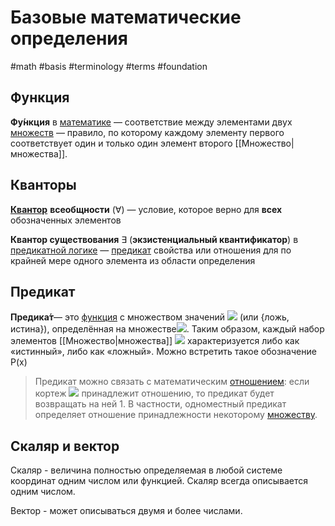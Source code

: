 # Базовые математические определения
#math  #basis #terminology #terms #foundation
## Функция

**Фу́нкция** в [математике](https://ru.wikipedia.org/wiki/%D0%9C%D0%B0%D1%82%D0%B5%D0%BC%D0%B0%D1%82%D0%B8%D0%BA%D0%B0) — соответствие между элементами двух [множеств](https://ru.wikipedia.org/wiki/%D0%9C%D0%BD%D0%BE%D0%B6%D0%B5%D1%81%D1%82%D0%B2%D0%BE) — правило, по которому каждому элементу первого соответствует один и только один элемент второго [[Множество|множества]].

## Кванторы

[**Квантор**](https://ru.wikipedia.org/wiki/%D0%9A%D0%B2%D0%B0%D0%BD%D1%82%D0%BE%D1%80) **всеобщности** ($\forall$) — условие, которое верно для **всех** обозначенных элементов

**Квантор существования** $\exists$ (**экзистенциальный квантификатор**) в [предикатной логике](https://ru.wikipedia.org/wiki/%D0%9F%D1%80%D0%B5%D0%B4%D0%B8%D0%BA%D0%B0%D1%82%D0%BD%D0%B0%D1%8F_%D0%BB%D0%BE%D0%B3%D0%B8%D0%BA%D0%B0) — [предикат](https://ru.wikipedia.org/wiki/%D0%9F%D1%80%D0%B5%D0%B4%D0%B8%D0%BA%D0%B0%D1%82) свойства или отношения для по крайней мере одного элемента из области определения

## Предикат
**Предика́т**— это [функция](https://ru.wikipedia.org/wiki/%D0%A4%D1%83%D0%BD%D0%BA%D1%86%D0%B8%D1%8F_(%D0%BC%D0%B0%D1%82%D0%B5%D0%BC%D0%B0%D1%82%D0%B8%D0%BA%D0%B0)) с множеством значений ![](https://wikimedia.org/api/rest_v1/media/math/render/svg/28de5781698336d21c9c560fb1cbb3fb406923eb) (или {ложь, истина}), определённая на множестве![](https://wikimedia.org/api/rest_v1/media/math/render/svg/dc6069cfe191c12be4ac2275df40b62ef5b35353). Таким образом, каждый набор элементов [[Множество|множества]] ![](https://wikimedia.org/api/rest_v1/media/math/render/svg/f82cade9898ced02fdd08712e5f0c0151758a0dd) характеризуется либо как «истинный», либо как «ложный». Можно встретить такое обозначение P(x)

>Предикат можно связать с математическим [отношением](https://ru.wikipedia.org/wiki/%D0%9E%D1%82%D0%BD%D0%BE%D1%88%D0%B5%D0%BD%D0%B8%D0%B5_(%D1%82%D0%B5%D0%BE%D1%80%D0%B8%D1%8F_%D0%BC%D0%BD%D0%BE%D0%B6%D0%B5%D1%81%D1%82%D0%B2)): если кортеж ![](https://wikimedia.org/api/rest_v1/media/math/render/svg/9773bd8c828b0b147681a2abd48a43009f393511) принадлежит отношению, то предикат будет возвращать на ней 1. В частности, одноместный предикат определяет отношение принадлежности некоторому [множеству](https://ru.wikipedia.org/wiki/%D0%9C%D0%BD%D0%BE%D0%B6%D0%B5%D1%81%D1%82%D0%B2%D0%BE).

## Скаляр и вектор
Скаляр - величина полностью определяемая в любой системе координат одним числом или функцией. Скаляр всегда описывается одним числом.

Вектор - может описываться двумя и более числами.


